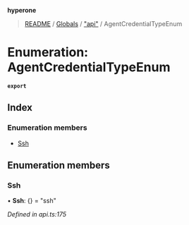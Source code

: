 **hyperone**

> [README](../README.md) / [Globals](../globals.md) / ["api"](../modules/_api_.md) / AgentCredentialTypeEnum

# Enumeration: AgentCredentialTypeEnum

**`export`** 

## Index

### Enumeration members

* [Ssh](_api_.agentcredentialtypeenum.md#ssh)

## Enumeration members

### Ssh

•  **Ssh**: {} = "ssh"

*Defined in api.ts:175*
